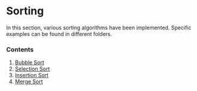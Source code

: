 # Sorting

In this section, various sorting algorithms have been implemented. Specific examples can be found in different folders.

### Contents

1. [Bubble Sort](bubble-sort/)
2. [Selection Sort](selection-sort/)
3. [Insertion Sort](insertion-sort/)
4. [Merge Sort](merge-sort/)
